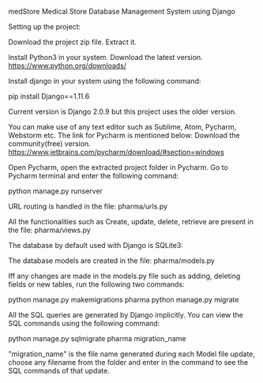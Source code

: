 medStore
Medical Store Database Management System using Django

Setting up the project:

Download the project zip file. Extract it.

Install Python3 in your system. Download the latest version. https://www.python.org/downloads/

Install django in your system using the following command:

pip install Django==1.11.6

Current version is Django 2.0.9 but this project uses the older version.

You can make use of any text editor such as Sublime, Atom, Pycharm, Webstorm etc. The link for Pycharm is mentioned below: Download the community(free) version. https://www.jetbrains.com/pycharm/download/#section=windows

Open Pycharm, open the extracted project folder in Pycharm. Go to Pycharm terminal and enter the following command:

python manage.py runserver

URL routing is handled in the file: pharma/urls.py

All the functionalities such as Create, update, delete, retrieve are present in the file: pharma/views.py

The database by default used with Django is SQLite3:

The database models are created in the file: pharma/models.py

Iff any changes are made in the models.py file such as adding, deleting fields or new tables, run the following two commands:

python manage.py makemigrations pharma python manage.py migrate

All the SQL queries are generated by Django implicitly. You can view the SQL commands using the following command:

python manage.py sqlmigrate pharma migration_name

"migration_name" is the file name generated during each Model file update, choose any filename from the folder and enter in the command to see the SQL commands of that update.
